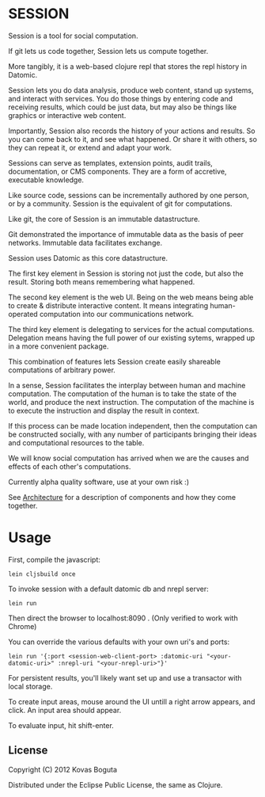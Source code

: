 # SESSION

Session is a tool for social computation. 

If git lets us code together, Session lets us compute together.

More tangibly, it is a web-based clojure repl that stores the repl history in Datomic. 

Session lets you do data analysis, produce web content, stand up systems, and interact with services. You do those things by entering code and receiving results, which could be just data, but may also be things like graphics or interactive web content.

Importantly, Session also records the history of your actions and results. So you can come back to it, and see what happened. Or share it with others, so they can repeat it, or extend and adapt your work. 

Sessions can serve as templates, extension points, audit trails, documentation, or CMS components. They are a form of accretive, executable knowledge. 

Like source code, sessions can be incrementally authored by one person, or by a community. Session is the equivalent of git for computations.

Like git, the core of Session is an immutable datastructure.

Git demonstrated the importance of immutable data as the basis of peer networks. Immutable data facilitates exchange.

Session uses Datomic as this core datastructure.

The first key element in Session is storing not just the code, but also the result. Storing both means remembering what happened.

The second key element is the web UI. Being on the web means being able to create & distribute interactive content. It means integrating human-operated computation into our communications network.

The third key element is delegating to services for the actual computations. Delegation means having the full power of our existing sytems, wrapped up in a more convenient package.

This combination of features lets Session create easily shareable computations of arbitrary power.

In a sense, Session facilitates the interplay between human and machine computation. The computation of the human is to take the state of the world, and produce the next instruction. The computation of the machine is to execute the instruction and display the result in context.

If this process can be made location independent, then the computation can be constructed socially, with any number of participants bringing their ideas and computational resources to the table.

We will know social computation has arrived when we are the causes and effects of each other's computations.

Currently alpha quality software, use at your own risk :)

See [Architecture](https://github.com/kovasb/session/wiki/Architecture) for a description of components and how they come together.

# Usage

First, compile the javascript:

    lein cljsbuild once

To invoke session with a default datomic db and nrepl server:

    lein run

Then direct the browser to localhost:8090 . (Only verified to work with Chrome)

You can override the various defaults with your own uri's and ports:

    lein run '{:port <session-web-client-port> :datomic-uri "<your-datomic-uri>" :nrepl-uri "<your-nrepl-uri>"}'

For persistent results, you'll likely want set up and use a transactor with local storage.

To create input areas, mouse around the UI untill a right arrow appears, and click. An input area should appear.

To evaluate input, hit shift-enter.

## License

Copyright (C) 2012 Kovas Boguta

Distributed under the Eclipse Public License, the same as Clojure.
